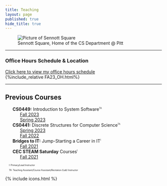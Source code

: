 ```yaml
---
title: Teaching
layout: page
published: true
hide_title: true
---
```


<figure class="figure" style='max-width: 100%;'>
  <img src="https://www.cs.pitt.edu/sites/default/files/home-display-img/img_0760.jpg"
      class="figure-img img-fluid rounded w-100" alt="Picture of Sennott Square">
  <figcaption class="figure-caption text-end" style="max-width: 100%">Sennott Square, Home of the CS Department @ Pitt</figcaption>
</figure>

---

<div class="text-center">
  <h3 id="OH" class="mx-auto">Office Hours Schedule & Location</h3>
  <a  href="#"
      data-bs-toggle="collapse"
      data-bs-target="#collapseOH"
      aria-expanded="false"
      aria-controls="collapseOH">Click here to view my office hours schedule</a>
  <div class="collapse" id="collapseOH">
    <div class="card card-body text-start">
      {%include_relative FA23_OH.html%}
    </div>
  </div>
</div>

---

## Previous Courses
- <i class="pitt-icon"></i> **CS0449:** Introduction to System Software<sup class="footnote">TA</sup> 
  - [Fall 2023](./CS0449-2241/)
  - [Spring 2023](./CS0449-2234/)
- <i class="pitt-icon"></i> **CS0441:** Discrete Structures for Computer Science<sup class="footnote">TA</sup>
  - [Spring 2023](./CS0441-2234/)
  - [Fall 2022](./CS0441-2231/)
- <i class="pitt-icon"></i> **Bridges to IT:** Jump-Starting a Career in IT<sup class="footnote">I</sup>
  - [Fall 2021](bridges-to-it.html)
- <i class="pitt-icon"></i> **CEC STEAM Saturday** Courses<sup class="footnote">I</sup>
  - [Fall 2021](https://cec.pitt.edu/calendar/s-t-e-a-m-saturdays/2022-10-08/)

<div class="footnotes" role="doc-endnotes">
  <ol>
    <li id="fn:instructor" role="doc-endnote">
      <p>I: Primary/Lead Instructor</p>
    </li>
    <li id="fn:teaching_assistant" role="doc-endnote">
      <p>TA: Teaching Assistant/Course Assistant/Recitation (Lab) Instructor</p>
    </li>
  </ol>
</div>

{% include icons.html %}
<style>
li {list-style: none;}
.footnote,.footnotes{font-size: 50%}
</style>

